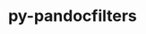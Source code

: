 ---
title: "py-pandocfilters"
layout: cache
categories: [package, develop]
meta: {"versions": ["1.5.0"], "compilers": ["gcc@=11.1.0", "gcc@=11.4.0", "gcc@=9.4.0", "oneapi@=2023.2.0", "oneapi@=2024.0.0"], "oss": ["ubuntu20.04", "ubuntu22.04"], "platforms": ["linux"], "targets": ["aarch64", "neoverse_v1", "neoverse_v2", "ppc64le", "x86_64_v3"], "stacks": ["data-vis-sdk", "e4s", "e4s-aarch64", "e4s-neoverse-v2", "e4s-neoverse_v1", "e4s-oneapi", "e4s-power", "root"], "num_specs": 20, "num_specs_by_stack": {"e4s-neoverse_v1": 2, "root": 20, "e4s-power": 4, "data-vis-sdk": 2, "e4s": 3, "e4s-oneapi": 5, "e4s-aarch64": 2, "e4s-neoverse-v2": 2}}
spec_details: [{"hash": "7ywmu4oqgq7qep655cktkoozlczug5fk", "compiler": "gcc@=11.4.0", "versions": ["1.5.0"], "os": "ubuntu20.04", "platform": "linux", "target": "neoverse_v1", "variants": ["build_system=python_pip"], "stacks": ["e4s-neoverse_v1", "root"], "size": "-", "tarball": "https://binaries.spack.io/develop/build_cache/linux-ubuntu20.04-neoverse_v1/gcc-11.4.0/py-pandocfilters-1.5.0/linux-ubuntu20.04-neoverse_v1-gcc-11.4.0-py-pandocfilters-1.5.0-7ywmu4oqgq7qep655cktkoozlczug5fk.spack"}, {"hash": "ivapnr6zen3ujobb2v4caaqx2a2vfywa", "compiler": "gcc@=11.4.0", "versions": ["1.5.0"], "os": "ubuntu20.04", "platform": "linux", "target": "neoverse_v1", "variants": ["build_system=python_pip"], "stacks": ["e4s-neoverse_v1", "root"], "size": "-", "tarball": "https://binaries.spack.io/develop/build_cache/linux-ubuntu20.04-neoverse_v1/gcc-11.4.0/py-pandocfilters-1.5.0/linux-ubuntu20.04-neoverse_v1-gcc-11.4.0-py-pandocfilters-1.5.0-ivapnr6zen3ujobb2v4caaqx2a2vfywa.spack"}, {"hash": "rqjtnt4vic6c22qocf7jnx2sgqekvdim", "compiler": "gcc@=9.4.0", "versions": ["1.5.0"], "os": "ubuntu20.04", "platform": "linux", "target": "ppc64le", "variants": ["build_system=python_pip"], "stacks": ["e4s-power", "root"], "size": "-", "tarball": "https://binaries.spack.io/develop/build_cache/linux-ubuntu20.04-ppc64le/gcc-9.4.0/py-pandocfilters-1.5.0/linux-ubuntu20.04-ppc64le-gcc-9.4.0-py-pandocfilters-1.5.0-rqjtnt4vic6c22qocf7jnx2sgqekvdim.spack"}, {"hash": "dzrrbnuniwcnbhrjgmdpxucw5x5l3u2k", "compiler": "gcc@=9.4.0", "versions": ["1.5.0"], "os": "ubuntu20.04", "platform": "linux", "target": "ppc64le", "variants": ["build_system=python_pip"], "stacks": ["e4s-power", "root"], "size": "-", "tarball": "https://binaries.spack.io/develop/build_cache/linux-ubuntu20.04-ppc64le/gcc-9.4.0/py-pandocfilters-1.5.0/linux-ubuntu20.04-ppc64le-gcc-9.4.0-py-pandocfilters-1.5.0-dzrrbnuniwcnbhrjgmdpxucw5x5l3u2k.spack"}, {"hash": "4rcneyk2lkqw5bateeusx6myfefrxl3s", "compiler": "gcc@=9.4.0", "versions": ["1.5.0"], "os": "ubuntu20.04", "platform": "linux", "target": "ppc64le", "variants": ["build_system=python_pip"], "stacks": ["e4s-power", "root"], "size": "-", "tarball": "https://binaries.spack.io/develop/build_cache/linux-ubuntu20.04-ppc64le/gcc-9.4.0/py-pandocfilters-1.5.0/linux-ubuntu20.04-ppc64le-gcc-9.4.0-py-pandocfilters-1.5.0-4rcneyk2lkqw5bateeusx6myfefrxl3s.spack"}, {"hash": "tgp6lagq2cf5egufotb22crzchn6ecwz", "compiler": "gcc@=9.4.0", "versions": ["1.5.0"], "os": "ubuntu20.04", "platform": "linux", "target": "ppc64le", "variants": ["build_system=python_pip"], "stacks": ["e4s-power", "root"], "size": "-", "tarball": "https://binaries.spack.io/develop/build_cache/linux-ubuntu20.04-ppc64le/gcc-9.4.0/py-pandocfilters-1.5.0/linux-ubuntu20.04-ppc64le-gcc-9.4.0-py-pandocfilters-1.5.0-tgp6lagq2cf5egufotb22crzchn6ecwz.spack"}, {"hash": "vjuhgtftxkb6nygxnbjrffprbrhimg4g", "compiler": "gcc@=11.1.0", "versions": ["1.5.0"], "os": "ubuntu20.04", "platform": "linux", "target": "x86_64_v3", "variants": ["build_system=python_pip"], "stacks": ["root", "data-vis-sdk"], "size": "-", "tarball": "https://binaries.spack.io/develop/build_cache/linux-ubuntu20.04-x86_64_v3/gcc-11.1.0/py-pandocfilters-1.5.0/linux-ubuntu20.04-x86_64_v3-gcc-11.1.0-py-pandocfilters-1.5.0-vjuhgtftxkb6nygxnbjrffprbrhimg4g.spack"}, {"hash": "q7ybq27nqfr7p63qqkt7tlectvqsq3p7", "compiler": "gcc@=11.1.0", "versions": ["1.5.0"], "os": "ubuntu20.04", "platform": "linux", "target": "x86_64_v3", "variants": ["build_system=python_pip"], "stacks": ["root", "data-vis-sdk"], "size": "-", "tarball": "https://binaries.spack.io/develop/build_cache/linux-ubuntu20.04-x86_64_v3/gcc-11.1.0/py-pandocfilters-1.5.0/linux-ubuntu20.04-x86_64_v3-gcc-11.1.0-py-pandocfilters-1.5.0-q7ybq27nqfr7p63qqkt7tlectvqsq3p7.spack"}, {"hash": "jwdbrwbxlt5jjffi4trfwawrmgpgtzlu", "compiler": "gcc@=11.4.0", "versions": ["1.5.0"], "os": "ubuntu20.04", "platform": "linux", "target": "x86_64_v3", "variants": ["build_system=python_pip"], "stacks": ["e4s", "root"], "size": "-", "tarball": "https://binaries.spack.io/develop/build_cache/linux-ubuntu20.04-x86_64_v3/gcc-11.4.0/py-pandocfilters-1.5.0/linux-ubuntu20.04-x86_64_v3-gcc-11.4.0-py-pandocfilters-1.5.0-jwdbrwbxlt5jjffi4trfwawrmgpgtzlu.spack"}, {"hash": "s7wujqdvzx4p6wordk4ojbsenn5o7rgo", "compiler": "gcc@=11.4.0", "versions": ["1.5.0"], "os": "ubuntu20.04", "platform": "linux", "target": "x86_64_v3", "variants": ["build_system=python_pip"], "stacks": ["e4s", "root"], "size": "-", "tarball": "https://binaries.spack.io/develop/build_cache/linux-ubuntu20.04-x86_64_v3/gcc-11.4.0/py-pandocfilters-1.5.0/linux-ubuntu20.04-x86_64_v3-gcc-11.4.0-py-pandocfilters-1.5.0-s7wujqdvzx4p6wordk4ojbsenn5o7rgo.spack"}, {"hash": "slp4pdvdyg62djhtr2jwyrmq7ar477ec", "compiler": "gcc@=11.4.0", "versions": ["1.5.0"], "os": "ubuntu20.04", "platform": "linux", "target": "x86_64_v3", "variants": ["build_system=python_pip"], "stacks": ["e4s", "root"], "size": "-", "tarball": "https://binaries.spack.io/develop/build_cache/linux-ubuntu20.04-x86_64_v3/gcc-11.4.0/py-pandocfilters-1.5.0/linux-ubuntu20.04-x86_64_v3-gcc-11.4.0-py-pandocfilters-1.5.0-slp4pdvdyg62djhtr2jwyrmq7ar477ec.spack"}, {"hash": "n2vq3tjlajt3x5cckzhkpq4g4oje26r3", "compiler": "oneapi@=2023.2.0", "versions": ["1.5.0"], "os": "ubuntu20.04", "platform": "linux", "target": "x86_64_v3", "variants": ["build_system=python_pip"], "stacks": ["root", "e4s-oneapi"], "size": "-", "tarball": "https://binaries.spack.io/develop/build_cache/linux-ubuntu20.04-x86_64_v3/oneapi-2023.2.0/py-pandocfilters-1.5.0/linux-ubuntu20.04-x86_64_v3-oneapi-2023.2.0-py-pandocfilters-1.5.0-n2vq3tjlajt3x5cckzhkpq4g4oje26r3.spack"}, {"hash": "g5ihfkdgmjyax3qygfjdom6gwfppsz3p", "compiler": "oneapi@=2023.2.0", "versions": ["1.5.0"], "os": "ubuntu20.04", "platform": "linux", "target": "x86_64_v3", "variants": ["build_system=python_pip"], "stacks": ["root", "e4s-oneapi"], "size": "-", "tarball": "https://binaries.spack.io/develop/build_cache/linux-ubuntu20.04-x86_64_v3/oneapi-2023.2.0/py-pandocfilters-1.5.0/linux-ubuntu20.04-x86_64_v3-oneapi-2023.2.0-py-pandocfilters-1.5.0-g5ihfkdgmjyax3qygfjdom6gwfppsz3p.spack"}, {"hash": "tiornmcxjmvuoiaig5finvov7ffblqk7", "compiler": "oneapi@=2023.2.0", "versions": ["1.5.0"], "os": "ubuntu20.04", "platform": "linux", "target": "x86_64_v3", "variants": ["build_system=python_pip"], "stacks": ["root", "e4s-oneapi"], "size": "-", "tarball": "https://binaries.spack.io/develop/build_cache/linux-ubuntu20.04-x86_64_v3/oneapi-2023.2.0/py-pandocfilters-1.5.0/linux-ubuntu20.04-x86_64_v3-oneapi-2023.2.0-py-pandocfilters-1.5.0-tiornmcxjmvuoiaig5finvov7ffblqk7.spack"}, {"hash": "rehjjxvqi2mwtcn3qzm6gqptr6ov72ty", "compiler": "gcc@=11.4.0", "versions": ["1.5.0"], "os": "ubuntu22.04", "platform": "linux", "target": "aarch64", "variants": ["build_system=python_pip"], "stacks": ["e4s-aarch64", "root"], "size": "-", "tarball": "https://binaries.spack.io/develop/build_cache/linux-ubuntu22.04-aarch64/gcc-11.4.0/py-pandocfilters-1.5.0/linux-ubuntu22.04-aarch64-gcc-11.4.0-py-pandocfilters-1.5.0-rehjjxvqi2mwtcn3qzm6gqptr6ov72ty.spack"}, {"hash": "2rx5fklwauj6ppb7i2rk3rx33vvbjvy3", "compiler": "gcc@=11.4.0", "versions": ["1.5.0"], "os": "ubuntu22.04", "platform": "linux", "target": "aarch64", "variants": ["build_system=python_pip"], "stacks": ["e4s-aarch64", "root"], "size": "-", "tarball": "https://binaries.spack.io/develop/build_cache/linux-ubuntu22.04-aarch64/gcc-11.4.0/py-pandocfilters-1.5.0/linux-ubuntu22.04-aarch64-gcc-11.4.0-py-pandocfilters-1.5.0-2rx5fklwauj6ppb7i2rk3rx33vvbjvy3.spack"}, {"hash": "2kv2coyjqwusltiwuieadr7pnqrfl3jn", "compiler": "gcc@=11.4.0", "versions": ["1.5.0"], "os": "ubuntu22.04", "platform": "linux", "target": "neoverse_v2", "variants": ["build_system=python_pip"], "stacks": ["root", "e4s-neoverse-v2"], "size": "-", "tarball": "https://binaries.spack.io/develop/build_cache/linux-ubuntu22.04-neoverse_v2/gcc-11.4.0/py-pandocfilters-1.5.0/linux-ubuntu22.04-neoverse_v2-gcc-11.4.0-py-pandocfilters-1.5.0-2kv2coyjqwusltiwuieadr7pnqrfl3jn.spack"}, {"hash": "ykuczi2kbxmel3df2j5k773b2jzgkar3", "compiler": "gcc@=11.4.0", "versions": ["1.5.0"], "os": "ubuntu22.04", "platform": "linux", "target": "neoverse_v2", "variants": ["build_system=python_pip"], "stacks": ["root", "e4s-neoverse-v2"], "size": "-", "tarball": "https://binaries.spack.io/develop/build_cache/linux-ubuntu22.04-neoverse_v2/gcc-11.4.0/py-pandocfilters-1.5.0/linux-ubuntu22.04-neoverse_v2-gcc-11.4.0-py-pandocfilters-1.5.0-ykuczi2kbxmel3df2j5k773b2jzgkar3.spack"}, {"hash": "tonqujtyhgtflwfymf3jrja67onkyute", "compiler": "oneapi@=2024.0.0", "versions": ["1.5.0"], "os": "ubuntu22.04", "platform": "linux", "target": "x86_64_v3", "variants": ["build_system=python_pip"], "stacks": ["root", "e4s-oneapi"], "size": "-", "tarball": "https://binaries.spack.io/develop/build_cache/linux-ubuntu22.04-x86_64_v3/oneapi-2024.0.0/py-pandocfilters-1.5.0/linux-ubuntu22.04-x86_64_v3-oneapi-2024.0.0-py-pandocfilters-1.5.0-tonqujtyhgtflwfymf3jrja67onkyute.spack"}, {"hash": "iwqzbdsiyyoy62vxkgipvwufthdldpwj", "compiler": "oneapi@=2024.0.0", "versions": ["1.5.0"], "os": "ubuntu22.04", "platform": "linux", "target": "x86_64_v3", "variants": ["build_system=python_pip"], "stacks": ["root", "e4s-oneapi"], "size": "-", "tarball": "https://binaries.spack.io/develop/build_cache/linux-ubuntu22.04-x86_64_v3/oneapi-2024.0.0/py-pandocfilters-1.5.0/linux-ubuntu22.04-x86_64_v3-oneapi-2024.0.0-py-pandocfilters-1.5.0-iwqzbdsiyyoy62vxkgipvwufthdldpwj.spack"}]
---